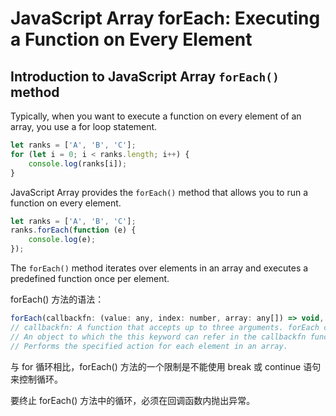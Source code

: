 # JavaScript Array forEach: Executing a Function on Every Element

## Introduction to JavaScript Array `forEach()` method

Typically, when you want to execute a function on every element of an array, you use a for loop statement.

```js
let ranks = ['A', 'B', 'C'];
for (let i = 0; i < ranks.length; i++) {
    console.log(ranks[i]);
}
```

JavaScript Array provides the `forEach()` method that allows you to run a function on every element.

```js
let ranks = ['A', 'B', 'C'];
ranks.forEach(function (e) {
    console.log(e);
});
```

The `forEach()` method iterates over elements in an array and executes a predefined function once per element.

forEach() 方法的语法：

```js
forEach(callbackfn: (value: any, index: number, array: any[]) => void, thisArg?: any): void
// callbackfn: A function that accepts up to three arguments. forEach calls the callbackfn function one time for each element in the array.
// An object to which the this keyword can refer in the callbackfn function. If thisArg is omitted, undefined is used as the this value.
// Performs the specified action for each element in an array.
```

与 for 循环相比，forEach() 方法的一个限制是不能使用 break 或 continue 语句来控制循环。

要终止 forEach() 方法中的循环，必须在回调函数内抛出异常。









